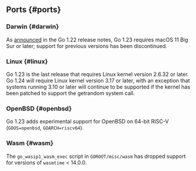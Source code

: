## Ports {#ports}

### Darwin {#darwin}

<!-- go.dev/issue/64207 -->
As [announced](go1.22#darwin) in the Go 1.22 release notes,
Go 1.23 requires macOS 11 Big Sur or later;
support for previous versions has been discontinued.

### Linux {#linux}

<!-- go.dev/issue/67001 -->
Go 1.23 is the last release that requires Linux kernel version 2.6.32 or later. Go 1.24 will require Linux kernel version 3.17 or later, with an exception that systems running 3.10 or later will continue to be supported if the kernel has been patched to support the getrandom system call.

### OpenBSD {#openbsd}

<!-- go.dev/issue/55999, CL 518629, CL 518630 -->
Go 1.23 adds experimental support for OpenBSD on 64-bit RISC-V (`GOOS=openbsd`, `GOARCH=riscv64`).

### Wasm {#wasm}

<!-- go.dev/issue/63718 -->
The `go_wasip1_wasm_exec` script in `GOROOT/misc/wasm` has dropped support
for versions of `wasmtime` < 14.0.0.
